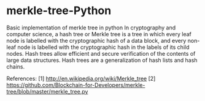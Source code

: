 # merkle-tree-Python
Basic implementation of merkle tree in python
In cryptography and computer science, a hash tree or Merkle tree is a tree in which every leaf node is labelled with the cryptographic hash of a data block, and every non-leaf node is labelled with the cryptographic hash in the labels of its child nodes. Hash trees allow efficient and secure verification of the contents of large data structures. Hash trees are a generalization of hash lists and hash chains.

References: [1] http://en.wikipedia.org/wiki/Merkle_tree
[2] https://github.com/Blockchain-for-Developers/merkle-tree/blob/master/merkle_tree.py
